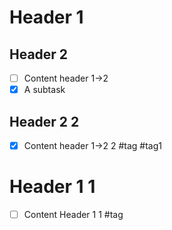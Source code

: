 # Header 1
## Header 2
- [ ] Content header 1->2
- [X] A subtask

## Header 2 2
- [X] Content header 1->2 2 #tag #tag1

# Header 1 1
- [ ] Content Header 1 1 #tag
